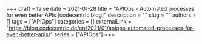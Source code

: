 +++ 
draft = false
date = 2021-01-28
title = "APIOps - Automated processes for even better APIs [codecentric blog]"
description = ""
slug = ""
authors = []
tags = ["APIOps"]
categories = []
externalLink = "https://blog.codecentric.de/en/2021/01/apiops-automated-processes-for-even-better-apis/"
series = ["APIOps"]
+++

